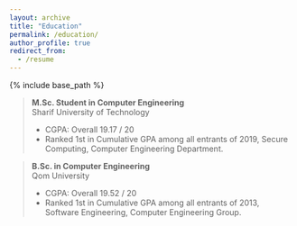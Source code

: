 ```yaml
---
layout: archive
title: "Education"
permalink: /education/
author_profile: true
redirect_from:
  - /resume
---
```


{% include base_path %}

<blockquote>
  <p><strong>M.Sc. Student in Computer Engineering</strong> <br>
  Sharif University of Technology</p>
  
  <ul>
  <li>CGPA:   Overall         19.17 / 20   </li>
  <li>Ranked 1st in Cumulative GPA among all entrants of 2019, Secure Computing, Computer Engineering Department.<br></li>
  </ul>
</blockquote>

<blockquote>
  <p><strong>B.Sc. in Computer Engineering</strong> <br>
  Qom University</p>
  
  <ul>
  <li>CGPA:   Overall        19.52 / 20   </li>
  <li>Ranked 1st in Cumulative GPA among all entrants of 2013, Software Engineering, Computer Engineering Group.<br></li>
  </ul>
</blockquote>
